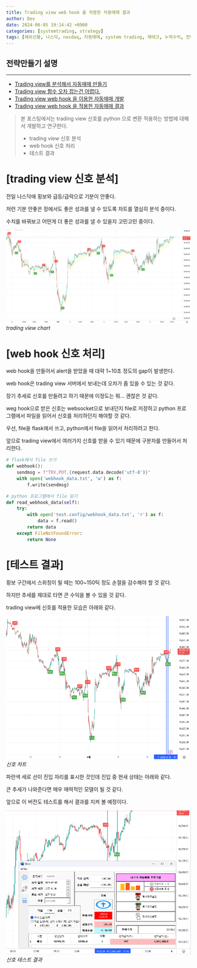 ```yaml
---
title: Trading view web hook 을 적용한 자동매매 결과
author: Dev
date: 2024-06-05 19:14:42 +0900
categories: [systemtrading, strategy]
tags: [해외선물, 나스닥, nasdaq, 자동매매, system trading, 재테크, 누적수익, 전략, tradingview, webhook, 웹훅]
---
```

## 전략만들기 설명
---
- [Trading view를 분석해서 자동매매 만들기](/posts/nasdaq-strategy-1/)
- [Trading view 함수 오차 잡는건 어렵다.](/posts/nasdaq-strategy-2/)
- [Trading view web hook 을 이용한 자동매매 개발](/posts/nasdaq-strategy-3/)
- [Trading view web hook 을 적용한 자동매매 결과](/posts/nasdaq-strategy-4/)


> 본 포스팅에서는 trading view 신호를 python 으로 변환 적용하는 방법에 대해서 개발하고 연구한다.
> - trading view 신호 분석
> - web hook 신호 처리
> - 테스트 결과

# [trading view 신호 분석]

전일 나스닥애 횡보와 급등/급락으로 기분이 안좋다.

저런 기분 안좋은 장에서도 좋은 성과를 낼 수 있도록 차트를 열심히 분석 중이다.

수치를 바꿔보고 어떤게 더 좋은 성과를 낼 수 있을지 고민고민 중이다.

![img](/assets/img/2024-06-05/2024-06-05-023-tradingview-chart1.png)*trading view chart*


# [web hook 신호 처리]

web hook을 만들어서 alert을 받았을 때 대략 1~10초 정도의 gap이 발생한다.

web hook은 trading view 서버에서 보내는데 오차가 좀 있을 수 있는 것 같다.

장기 추세로 신호를 만들려고 하기 때문에 이정도는 뭐... 괜찮은 것 같다.

weg hook으로 받은 신호는 websocket으로 보내던지 file로 저장하고 python 프로그램에서 파일을 읽어서 신호를 처리하던지 해야할 것 같다.

우선, file을 flask에서 쓰고, python에서 file을 읽어서 처리하려고 한다.

앞으로 trading view에서 여러가지 신호를 받을 수 있기 때문에 구분자를 만들어서 처리한다.

```python
# flask에서 file 쓰기
def webhook():
    sendmsg = f"TRV,POT,{request.data.decode('utf-8')}"
    with open('webhook_data.txt', 'w') as f:
        f.write(sendmsg)
```

```python
# python 프로그램에서 file 읽기
def read_webhook_data(self):
    try:
        with open('test.config/webhook_data.txt', 'r') as f:
            data = f.read()
        return data
    except FileNotFoundError:
        return None
```

# [테스트 결과]

횡보 구간에서 스위칭이 될 때는 100~150틱 정도 손절을 감수해야 할 것 같다.

하지만 추세를 제대로 타면 큰 수익을 볼 수 있을 것 같다.

trading view에 신호를 적용한 모습은 아래와 같다.

![img](/assets/img/2024-06-05/2024-06-05-024-tradingview-result2.png)*신호 차트*

파란색 세로 선이 진입 자리를 표시한 것인데 진입 중 현새 상태는 아래와 같다.

큰 추세가 나와준다면 매우 매력적인 모델이 될 것 같다. 

앞으로 이 버전도 테스트를 해서 결과를 지켜 볼 예정이다.

![img](/assets/img/2024-06-05/2024-06-05-024-tradingview-result1.png)*신호 테스트 결과*

